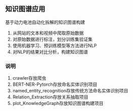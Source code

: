 ## 知识图谱应用
基于动力电池自动化拆解的知识图谱构建
1. 从网站的文本和视频中爬取原始数据
2. 对原始数据进行标注，划分训练集验证集
3. 使用机器学习、预训练模型等方法进行NLP
4. 对NLP的结果对比分析，构建知识图谱
### 说明
1. crawler存放爬虫
2. BERT-NER-Pytorch存放命名实体识别项目
3. named_entity_recognition存放传统方法命名实体识别项目
4. Relation_Extraction存放关系抽取项目
5. plot_KnowledgeGraph存放知识图谱构建项目
